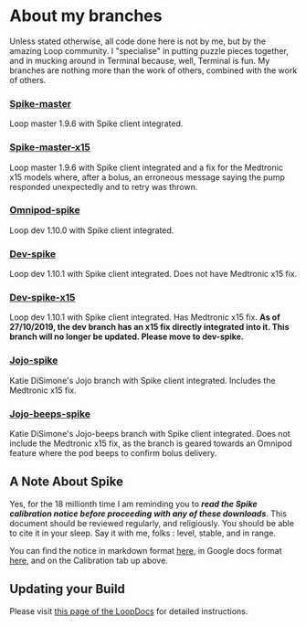 # About my branches

Unless stated otherwise, all code done here is not by me, but by the amazing Loop community. I "specialise" in putting puzzle pieces together, and in mucking around in Terminal because, well, Terminal is fun. My branches are nothing more than the work of others, combined with the work of others.

### [Spike-master](https://github.com/cyoung1024/loop/tree/spike-master)
Loop master 1.9.6 with Spike client integrated.

### [Spike-master-x15](https://github.com/cyoung1024/loop/tree/spike-master-x15)
Loop master 1.9.6 with Spike client integrated and a fix for the Medtronic x15 models where, after a bolus, an erroneous message saying the pump responded unexpectedly and to retry was thrown.

### [Omnipod-spike](https://github.com/cyoung1024/loop/tree/omnipod-spike)
Loop dev 1.10.0 with Spike client integrated.

### [Dev-spike](https://github.com/cyoung1024/loop/tree/dev-spike)
Loop dev 1.10.1 with Spike client integrated. Does not have Medtronic x15 fix.

### [Dev-spike-x15](https://github.com/cyoung1024/loop/tree/dev-spike-x15)
Loop dev 1.10.1 with Spike client integrated. Has Medtronic x15 fix. **As of 27/10/2019, the dev branch has an x15 fix directly integrated into it. This branch will no longer be updated. Please move to dev-spike.**

### [Jojo-spike](https://github.com/cyoung1024/loop/tree/jojo-spike)
Katie DiSimone's Jojo branch with Spike client integrated. Includes the Medtronic x15 fix.

### [Jojo-beeps-spike](https://gitub.com/cyoung1024/loop/tree/jojo-beeps-spike)
Katie DiSimone's Jojo-beeps branch with Spike client integrated. Does not include the Medtronic x15 fix, as the branch is geared towards an Omnipod feature where the pod beeps to confirm bolus delivery.

## A Note About Spike
Yes, for the 18 millionth time I am reminding you to ***read the Spike calibration notice before proceeding with any of these downloads***. This document should be reviewed regularly, and religiously. You should be able to cite it in your sleep. Say it with me, folks : level, stable, and in range.

You can find the notice in markdown format [here](https://github.com/cyoung1024/Loop/blob/spike-master/SPIKE_CALIBRATION.md), in Google docs format [here](https://docs.google.com/document/d/1gmAJ4_NRaS6UUDnGDQbKy5klh0KB5SpHwgo6gzWM7ZU/edit?usp=sharing), and on the Calibration tab up above.

## Updating your Build
Please visit [this page of the LoopDocs](https://loopkit.github.io/loopdocs/build/updating/) for detailed instructions.
